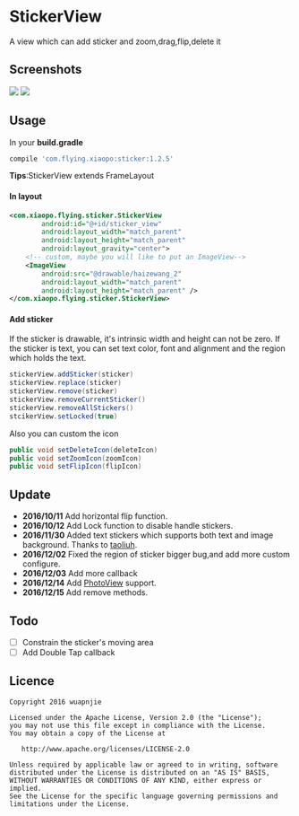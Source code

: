 # StickerView
A view which can add sticker and zoom,drag,flip,delete it

## Screenshots
![](https://github.com/wuapnjie/StickerView/blob/master/screenshots/screenshot1.png)
![](https://github.com/wuapnjie/StickerView/blob/master/screenshots/screenshot2.png)

## Usage

In your **build.gradle**

```gradle
compile 'com.flying.xiaopo:sticker:1.2.5'
```

**Tips**:StickerView extends FrameLayout
#### In layout
```xml
<com.xiaopo.flying.sticker.StickerView
        android:id="@+id/sticker_view"
        android:layout_width="match_parent"
        android:layout_height="match_parent"
        android:layout_gravity="center">
    <!-- custom, maybe you will like to put an ImageView--> 
    <ImageView
        android:src="@drawable/haizewang_2"
        android:layout_width="match_parent"
        android:layout_height="match_parent" />
</com.xiaopo.flying.sticker.StickerView>
```
#### Add sticker
If the sticker is drawable, it's intrinsic width and height can not be zero.
If the sticker is text, you can set text color, font and alignment and the region which holds the text.

```java
stickerView.addSticker(sticker)
stickerView.replace(sticker)
stickerView.remove(sticker)
stickerView.removeCurrentSticker()
stickerView.removeAllStickers()
stcikerView.setLocked(true)
```

Also you can custom the icon

```java
public void setDeleteIcon(deleteIcon)
public void setZoomIcon(zoomIcon)
public void setFlipIcon(flipIcon)
```

## Update

* **2016/10/11** Add horizontal flip function.
* **2016/10/12** Add Lock function to disable handle stickers.
* **2016/11/30** Added text stickers which supports both text and image background. Thanks to [taoliuh](https://github.com/taoliuh).
* **2016/12/02** Fixed the region of sticker bigger bug,and add more custom configure.
* **2016/12/03** Add more callback
* **2016/12/14** Add [PhotoView](https://github.com/chrisbanes/PhotoView) support.
* **2016/12/15** Add remove methods.

## Todo
- [ ] Constrain the sticker's moving area
- [ ] Add Double Tap callback

## Licence

```
Copyright 2016 wuapnjie

Licensed under the Apache License, Version 2.0 (the "License");
you may not use this file except in compliance with the License.
You may obtain a copy of the License at

   http://www.apache.org/licenses/LICENSE-2.0

Unless required by applicable law or agreed to in writing, software
distributed under the License is distributed on an "AS IS" BASIS,
WITHOUT WARRANTIES OR CONDITIONS OF ANY KIND, either express or implied.
See the License for the specific language governing permissions and
limitations under the License.
```
